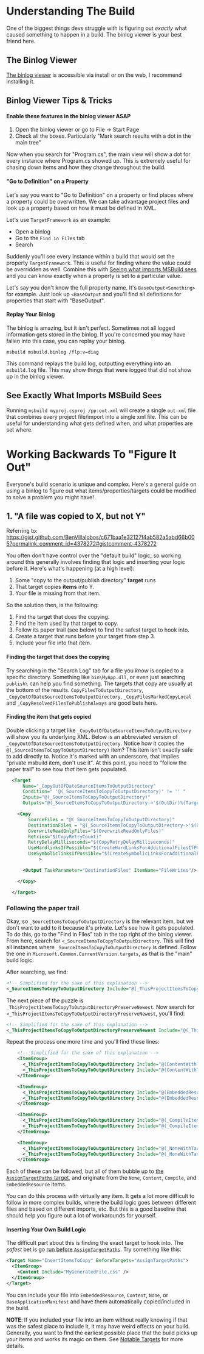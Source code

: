 # Understanding The Build
One of the biggest things devs struggle with is figuring out _exactly_ what caused something to happen in a build. The binlog viewer is your best friend here.

## The Binlog Viewer
[The binlog viewer](https://aka.ms/msbuild/binlog) is accessible via install or on the web, I recommend installing it.

## Binlog Viewer Tips & Tricks

#### Enable these features in the binlog viewer ASAP
1. Open the binlog viewer or go to File -> Start Page
1. Check all the boxes. Particularly "Mark search results with a dot in the main tree"

Now when you search for "Program.cs", the main view will show a dot for every instance where Program.cs showed up. This is extremely useful for chasing down items and how they change throughout the build.

#### "Go to Definition" on a Property
Let's say you want to "Go to Definition" on a property or find places where a property could be overwritten. We can take advantage project files and look up a property based on how it must be defined in XML.

Let's use `TargetFramework` as an example:

- Open a binlog
- Go to the `Find in Files` tab
- Search <TargetFramework>

Suddenly you'll see every instance within a build that would set the property `TargetFramework`. This is useful for finding where the value could be overridden as well. Combine this with [Seeing what imports MSBuild sees]() and you can know exactly when a property is set to a particular value.

Let's say you don't know the full property name. It's `BaseOutput<Something>` for example. Just look up `<BaseOutput` and you'll find all definitions for properties that start with "BaseOutput".

#### Replay Your Binlog
The binlog is amazing, but it isn't perfect. Sometimes not all logged information gets stored in the binlog. If you're concerned you may have fallen into this case, you can replay your binlog.

`msbuild msbuild.binlog /flp:v=diag`

This command replays the build log, outputting everything into an `msbuild.log` file. This may show things that were logged that did not show up in the binlog viewer.

## See Exactly What Imports MSBuild Sees
Running `msbuild myproj.csproj /pp:out.xml` will create a single `out.xml` file that combines every project file/import into a single xml file. This can be useful for understanding what gets defined when, and what properties are set where.


# Working Backwards To "Figure It Out"
Everyone's build scenario is unique and complex. Here's a general guide on using a binlog to figure out what items/properties/targets could be modified to solve a problem you might have!

## 1. "A file was copied to X, but not Y"
Referring to: https://gist.github.com/BenVillalobos/c671baa1e32127f4ab582a5abd66b005?permalink_comment_id=4378272#gistcomment-4378272

You often don't have control over the "default build" logic, so working around this generally involves finding that logic and inserting your logic before it. Here's what's happening (at a high level):

1. Some "copy to the output/publish directory" **target** runs
1. That target copies **items** into Y.
1. Your file is missing from that item.

So the solution then, is the following:

1. Find the target that does the copying.
1. Find the item used by that target to copy.
1. Follow its paper trail (see below) to find the safest target to hook into.
1. Create a target that runs before your target from step 3.
1. Include your file into that item.

#### Finding the target that does the copying
Try searching in the "Search Log" tab for a file you _know_ is copied to a specific directory. Something like `bin\MyApp.dll`, or even just searching `publish\` can help you find something. The targets that copy are usually at the bottom of the results. `CopyFilesToOutputDirectory`, `_CopyOutOfDateSourceItemsToOutputDirectory`, `_CopyFilesMarkedCopyLocal` and `_CopyResolvedFilesToPublishAlways` are good bets here.

#### Finding the item that gets copied
Double clicking a target like `_CopyOutOfDateSourceItemsToOutputDirectory` will show you its underlying XML. Below is an abbreviated version of `_CopyOutOfDateSourceItemsToOutputDirectory`. Notice how it copies the `@(_SourceItemsToCopyToOutputDirectory)` item? This item isn't exactly safe to add directly to. Notice it's marked with an underscore, that implies "private msbuild item, don't use it". At this point, you need to "follow the paper trail" to see how _that_ item gets populated.

```xml
  <Target
      Name="_CopyOutOfDateSourceItemsToOutputDirectory"
      Condition=" '@(_SourceItemsToCopyToOutputDirectory)' != '' "
      Inputs="@(_SourceItemsToCopyToOutputDirectory)"
      Outputs="@(_SourceItemsToCopyToOutputDirectory->'$(OutDir)%(TargetPath)')">

    <Copy
        SourceFiles = "@(_SourceItemsToCopyToOutputDirectory)"
        DestinationFiles = "@(_SourceItemsToCopyToOutputDirectory->'$(OutDir)%(TargetPath)')"
        OverwriteReadOnlyFiles="$(OverwriteReadOnlyFiles)"
        Retries="$(CopyRetryCount)"
        RetryDelayMilliseconds="$(CopyRetryDelayMilliseconds)"
        UseHardlinksIfPossible="$(CreateHardLinksForAdditionalFilesIfPossible)"
        UseSymboliclinksIfPossible="$(CreateSymbolicLinksForAdditionalFilesIfPossible)"
            >

      <Output TaskParameter="DestinationFiles" ItemName="FileWrites"/>

    </Copy>

  </Target>
```

### Following the paper trail
Okay, so `_SourceItemsToCopyToOutputDirectory` is the relevant item, but we don't want to add to it because it's private. Let's see how it gets populated. To do this, go to the "Find in Files" tab in the top right of the binlog viewer. From here, search for `<_SourceItemsToCopyToOutputDirectory`. This will find all instances where `_SourceItemsToCopyToOutputDirectory` is defined. Follow the one in `Microsoft.Common.CurrentVersion.targets`, as that is the "main" build logic. 

After searching, we find:

```xml
<!-- Simplified for the sake of this explanation -->
<_SourceItemsToCopyToOutputDirectory Include="@(_ThisProjectItemsToCopyToOutputDirectoryPreserveNewest)"/>
```

The next piece of the puzzle is `_ThisProjectItemsToCopyToOutputDirectoryPreserveNewest`. Now search for `<_ThisProjectItemsToCopyToOutputDirectoryPreserveNewest`, you'll find:

```xml
<!-- Simplified for the sake of this explanation -->
<_ThisProjectItemsToCopyToOutputDirectoryPreserveNewest Include="@(_ThisProjectItemsToCopyToOutputDirectory->'%(FullPath)')" />
```

Repeat the process one more time and you'll find these lines:

```xml
    <!-- Simplified for the sake of this explanation -->
    <ItemGroup>
      <_ThisProjectItemsToCopyToOutputDirectory Include="@(ContentWithTargetPath->'%(FullPath)')"/>
      <_ThisProjectItemsToCopyToOutputDirectory Include="@(ContentWithTargetPath->'%(FullPath)')"/>
    </ItemGroup>

    <ItemGroup>
      <_ThisProjectItemsToCopyToOutputDirectory Include="@(EmbeddedResource->'%(FullPath)')"/>
      <_ThisProjectItemsToCopyToOutputDirectory Include="@(EmbeddedResource->'%(FullPath)')"/>
    </ItemGroup>

    <ItemGroup>
      <_ThisProjectItemsToCopyToOutputDirectory Include="@(_CompileItemsToCopyWithTargetPath)"/>
      <_ThisProjectItemsToCopyToOutputDirectory Include="@(_CompileItemsToCopyWithTargetPath)"/>
    </ItemGroup>

    <ItemGroup>
      <_ThisProjectItemsToCopyToOutputDirectory Include="@(_NoneWithTargetPath->'%(FullPath)')"/>
      <_ThisProjectItemsToCopyToOutputDirectory Include="@(_NoneWithTargetPath->'%(FullPath)')"/>
    </ItemGroup>
```

Each of these can be followed, but all of them bubble up to [the `AssignTargetPaths` target](), and originate from the `None`, `Content`, `Compile`, and `EmbeddedResource` items.

You can do this process with virtually any item. It gets a lot more difficult to follow in more complex builds, where the build logic goes between different files and based on different imports, etc. But this is a good baseline that should help you figure out a lot of workarounds for yourself.

#### Inserting Your Own Build Logic
The difficult part about this is finding the exact target to hook into. The _safest_ bet is go [run before `AssignTargetPaths`](..\notable-targets\README.md#assigntargetpaths). Try something like this:

```xml
<Target Name="InsertItemsToCopy" BeforeTargets="AssignTargetPaths">
  <ItemGroup>
    <Content Include="MyGeneratedFile.css" />
  </ItemGroup>
</Target>
```

You can include your file into `EmbeddedResource`, `Content`, `None`, or `BaseApplicationManifest` and have them automatically copied/included in the build.

**NOTE**: If you included your file into an item without really knowing if that was the safest place to include it, it may have weird effects on your build. Generally, you want to find the earliest possible place that the build picks up your items and works its magic on them. See [Notable Targets](..\notable-targets\README.md) for more details.
